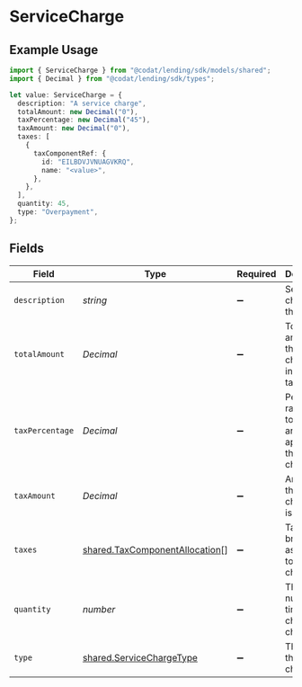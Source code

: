# ServiceCharge

## Example Usage

```typescript
import { ServiceCharge } from "@codat/lending/sdk/models/shared";
import { Decimal } from "@codat/lending/sdk/types";

let value: ServiceCharge = {
  description: "A service charge",
  totalAmount: new Decimal("0"),
  taxPercentage: new Decimal("45"),
  taxAmount: new Decimal("0"),
  taxes: [
    {
      taxComponentRef: {
        id: "EILBDVJVNUAGVKRQ",
        name: "<value>",
      },
    },
  ],
  quantity: 45,
  type: "Overpayment",
};
```

## Fields

| Field                                                                                   | Type                                                                                    | Required                                                                                | Description                                                                             | Example                                                                                 |
| --------------------------------------------------------------------------------------- | --------------------------------------------------------------------------------------- | --------------------------------------------------------------------------------------- | --------------------------------------------------------------------------------------- | --------------------------------------------------------------------------------------- |
| `description`                                                                           | *string*                                                                                | :heavy_minus_sign:                                                                      | Service charges for this order.                                                         | A service charge                                                                        |
| `totalAmount`                                                                           | *Decimal*                                                                               | :heavy_minus_sign:                                                                      | Total amount of the service charge, including tax.                                      | 0                                                                                       |
| `taxPercentage`                                                                         | *Decimal*                                                                               | :heavy_minus_sign:                                                                      | Percentage rate (from 0 to 100) of any tax applied to the service charge.               | 0                                                                                       |
| `taxAmount`                                                                             | *Decimal*                                                                               | :heavy_minus_sign:                                                                      | Amount of the service charge that is tax.                                               | 0                                                                                       |
| `taxes`                                                                                 | [shared.TaxComponentAllocation](../../../sdk/models/shared/taxcomponentallocation.md)[] | :heavy_minus_sign:                                                                      | Taxes breakdown as applied to service charges.                                          |                                                                                         |
| `quantity`                                                                              | *number*                                                                                | :heavy_minus_sign:                                                                      | The number of times the charge is charged.                                              | 1                                                                                       |
| `type`                                                                                  | [shared.ServiceChargeType](../../../sdk/models/shared/servicechargetype.md)             | :heavy_minus_sign:                                                                      | The type of the service charge.                                                         | Overpayment                                                                             |